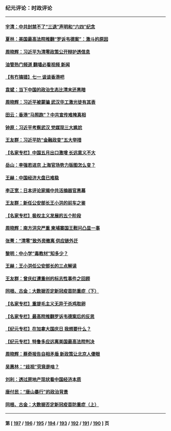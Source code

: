 ### 纪元评论：时政评论
---
#### [宇清：中共封禁不了“三退”声明和“六四”纪念](../../pages/nsc1025/n13770904.md?07010330) 
#### [夏林：美国最高法院推翻“罗诉韦德案”：激斗的原因](../../pages/nsc1025/n13770138.md?07010330) 
#### [周晓辉：习近平为清零政策公开辩护透信息](../../pages/nsc1025/n13770860.md?07010330) 
#### [油管热门频道 翻墙必看视频 新闻](ok?07010330)
#### [【有冇搞错】七一 谈谈香港吧](../../pages/nsc1025/n13770515.md?07010330) 
#### [袁斌：当下中国的政治生态比清末还黑暗](../../pages/nsc1025/n13770591.md?07010330) 
#### [周晓辉：习近平被蒙骗 武汉华工激光徒有其表](../../pages/nsc1025/n13770550.md?07010330) 
#### [田云：香港“马照跑”？中共宣传难掩真相](../../pages/nsc1025/n13770539.md?07010330) 
#### [钟原：习近平考察武汉 党媒现三大尴尬](../../pages/nsc1025/n13770298.md?07010330) 
#### [王友群：习近平防“金融政变”五大举措](../../pages/nsc1025/n13770232.md?07010330) 
#### [【名家专栏】中国五月出口激增 长远意义不大](../../pages/nsc1025/n13769982.md?07010330) 
#### [岳山：李强若进京 上海官场势力版图怎么变？](../../pages/nsc1025/n13769948.md?07010330) 
#### [王赫：中国经济大盘已难稳](../../pages/nsc1025/n13769665.md?07010330) 
#### [李正宽：日本评论家揭中共活摘器官黑幕](../../pages/nsc1025/n13769799.md?07010330) 
#### [王友群：新任公安部长王小洪的前车之鉴](../../pages/nsc1025/n13769534.md?07010330) 
#### [【名家专栏】极权主义发展的五个阶段](../../pages/nsc1025/n13769252.md?07010330) 
#### [周晓辉：南方洪灾严重 柬埔寨国王慰问凸显一事](../../pages/nsc1025/n13769409.md?07010330) 
#### [张菁：“清零”致外资撤离 供应链外迁](../../pages/nsc1025/n13769394.md?07010330) 
#### [黎明：中小学“毒教材”知多少？](../../pages/nsc1025/n13769371.md?07010330) 
#### [王赫：王小洪任公安部长的三点解读](../../pages/nsc1025/n13768846.md?07010330) 
#### [王友群：曾庆红遭重创的标志性事件之回顾](../../pages/nsc1025/n13767460.md?07010330) 
#### [同根、古金：大数据否定新冠疫苗防重症（下）](../../pages/nsc1025/n13768646.md?07010330) 
#### [【名家专栏】重提毛主义无异于杀鸡取卵](../../pages/nsc1025/n13768484.md?07010330) 
#### [【名家专栏】最高院推翻罗诉韦德案后的反思](../../pages/nsc1025/n13768485.md?07010330) 
#### [【纪元专栏】在加拿大国庆日 我想要什么？](../../pages/nsc1025/n13768701.md?07010330) 
#### [【纪元专栏】特鲁多应远离美国最高法院判决](../../pages/nsc1025/n13768681.md?07010330) 
#### [周晓辉：蔡奇报告自相矛盾 新政策让北京人傻眼](../../pages/nsc1025/n13768667.md?07010330) 
#### [吴惠林：“歧视”究竟是啥？](../../pages/nsc1025/n13768444.md?07010330) 
#### [刘利：透过房地产现状看中国经济本质](../../pages/nsc1025/n13768374.md?07010330) 
#### [唐付民：“唐山暴行”的政治背景](../../pages/nsc1025/n13768276.md?07010330) 
#### [同根、古金：大数据否定新冠疫苗防重症（上）](../../pages/nsc1025/n13768190.md?07010330) 

---
#### 第 [ [197](./197.md?07010330) / [196](./196.md?07010330) / [195](./195.md?07010330) / [194](./194.md?07010330) / [193](./193.md?07010330) / [192](./192.md?07010330) / [191](./191.md?07010330) / [190](./190.md?07010330) ] 页
